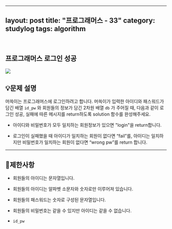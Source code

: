 ﻿
---
layout: post
title: "프로그래머스 - 33"
category: studylog
tags: algorithm
---

<br>

## 프로그래머스 로그인 성공


![](https://velog.velcdn.com/images/dlsdud9098/post/e1464da6-734f-4172-a5d3-8df73b71a328/image.png)
## 💡문제 설명
머쓱이는 프로그래머스에 로그인하려고 합니다. 머쓱이가 입력한 아이디와 패스워드가 담긴 배열 ```id_pw```
와 회원들의 정보가 담긴 2차원 배열 ```db```
가 주어질 때, 다음과 같이 로그인 성공, 실패에 따른 메시지를 return하도록 solution 함수를 완성해주세요.


* 아이디와 비밀번호가 모두 일치하는 회원정보가 있으면 "login"을 return합니다.




* 로그인이 실패했을 때 아이디가 일치하는 회원이 없다면 “fail”를, 아이디는 일치하지만 비밀번호가 일치하는 회원이 없다면 “wrong pw”를 return 합니다.




---




## 🚫제한사항


* 회원들의 아이디는 문자열입니다.




* 회원들의 아이디는 알파벳 소문자와 숫자로만 이루어져 있습니다.




* 회원들의 패스워드는 숫자로 구성된 문자열입니다.




* 회원들의 비밀번호는 같을 수 있지만 아이디는 같을 수 없습니다.




* ```id_pw```
